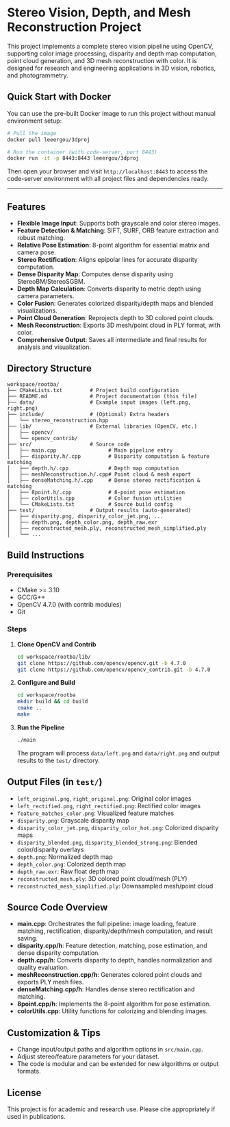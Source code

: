 # Stereo Vision, Depth, and Mesh Reconstruction Project

This project implements a complete stereo vision pipeline using OpenCV, supporting color image processing, disparity and depth map computation, point cloud generation, and 3D mesh reconstruction with color. It is designed for research and engineering applications in 3D vision, robotics, and photogrammetry.

## Quick Start with Docker

You can use the pre-built Docker image to run this project without manual environment setup:

```bash
# Pull the image
docker pull leeergou/3dproj

# Run the container (with code-server, port 8443)
docker run -it -p 8443:8443 leeergou/3dproj
```

Then open your browser and visit `http://localhost:8443` to access the code-server environment with all project files and dependencies ready.

---

## Features

- **Flexible Image Input**: Supports both grayscale and color stereo images.
- **Feature Detection & Matching**: SIFT, SURF, ORB feature extraction and robust matching.
- **Relative Pose Estimation**: 8-point algorithm for essential matrix and camera pose.
- **Stereo Rectification**: Aligns epipolar lines for accurate disparity computation.
- **Dense Disparity Map**: Computes dense disparity using StereoBM/StereoSGBM.
- **Depth Map Calculation**: Converts disparity to metric depth using camera parameters.
- **Color Fusion**: Generates colorized disparity/depth maps and blended visualizations.
- **Point Cloud Generation**: Reprojects depth to 3D colored point clouds.
- **Mesh Reconstruction**: Exports 3D mesh/point cloud in PLY format, with color.
- **Comprehensive Output**: Saves all intermediate and final results for analysis and visualization.

## Directory Structure

```
workspace/rootba/
├── CMakeLists.txt         # Project build configuration
├── README.md              # Project documentation (this file)
├── data/                  # Example input images (left.png, right.png)
├── include/               # (Optional) Extra headers
│   └── stereo_reconstruction.hpp
├── lib/                   # External libraries (OpenCV, etc.)
│   ├── opencv/
│   └── opencv_contrib/
├── src/                   # Source code
│   ├── main.cpp                 # Main pipeline entry
│   ├── disparity.h/.cpp         # Disparity computation & feature matching
│   ├── depth.h/.cpp             # Depth map computation
│   ├── meshReconstruction.h/.cpp# Point cloud & mesh export
│   ├── denseMatching.h/.cpp     # Dense stereo rectification & matching
│   ├── 8point.h/.cpp            # 8-point pose estimation
│   ├── colorUtils.cpp           # Color fusion utilities
│   └── CMakeLists.txt           # Source build config
├── test/                  # Output results (auto-generated)
│   ├── disparity.png, disparity_color_jet.png, ...
│   ├── depth.png, depth_color.png, depth_raw.exr
│   ├── reconstructed_mesh.ply, reconstructed_mesh_simplified.ply
│   └── ...
```

## Build Instructions

### Prerequisites
- CMake >= 3.10
- GCC/G++
- OpenCV 4.7.0 (with contrib modules)
- Git

### Steps
1. **Clone OpenCV and Contrib**
   ```bash
   cd workspace/rootba/lib/
   git clone https://github.com/opencv/opencv.git -b 4.7.0
   git clone https://github.com/opencv/opencv_contrib.git -b 4.7.0
   ```
2. **Configure and Build**
   ```bash
   cd workspace/rootba
   mkdir build && cd build
   cmake ..
   make
   ```
3. **Run the Pipeline**
   ```bash
   ./main
   ```
   The program will process `data/left.png` and `data/right.png` and output results to the `test/` directory.

## Output Files (in `test/`)
- `left_original.png`, `right_original.png`: Original color images
- `left_rectified.png`, `right_rectified.png`: Rectified color images
- `feature_matches_color.png`: Visualized feature matches
- `disparity.png`: Grayscale disparity map
- `disparity_color_jet.png`, `disparity_color_hot.png`: Colorized disparity maps
- `disparity_blended.png`, `disparity_blended_strong.png`: Blended color/disparity overlays
- `depth.png`: Normalized depth map
- `depth_color.png`: Colorized depth map
- `depth_raw.exr`: Raw float depth map
- `reconstructed_mesh.ply`: 3D colored point cloud/mesh (PLY)
- `reconstructed_mesh_simplified.ply`: Downsampled mesh/point cloud

## Source Code Overview
- **main.cpp**: Orchestrates the full pipeline: image loading, feature matching, rectification, disparity/depth/mesh computation, and result saving.
- **disparity.cpp/h**: Feature detection, matching, pose estimation, and dense disparity computation.
- **depth.cpp/h**: Converts disparity to depth, handles normalization and quality evaluation.
- **meshReconstruction.cpp/h**: Generates colored point clouds and exports PLY mesh files.
- **denseMatching.cpp/h**: Handles dense stereo rectification and matching.
- **8point.cpp/h**: Implements the 8-point algorithm for pose estimation.
- **colorUtils.cpp**: Utility functions for colorizing and blending images.

## Customization & Tips
- Change input/output paths and algorithm options in `src/main.cpp`.
- Adjust stereo/feature parameters for your dataset.
- The code is modular and can be extended for new algorithms or output formats.

## License
This project is for academic and research use. Please cite appropriately if used in publications. 